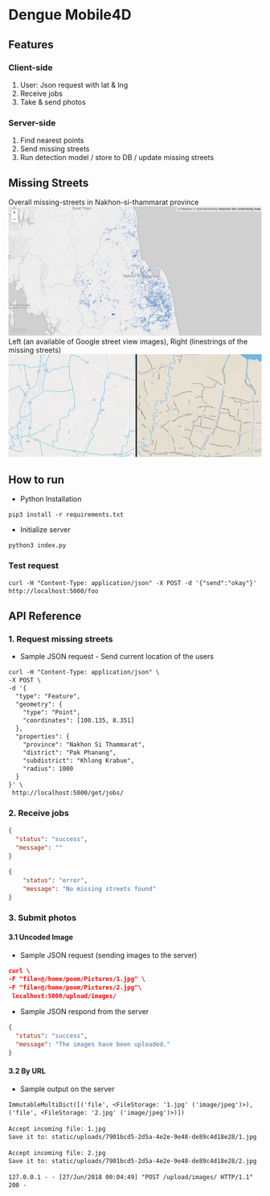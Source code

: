 # Dengue Mobile4D

## Features
### Client-side
1. User: Json request with lat & lng
2. Receive jobs
3. Take & send photos
### Server-side
1. Find nearest points
2. Send missing streets
3. Run detection model / store to DB / update missing streets

## Missing Streets
Overall missing-streets in Nakhon-si-thammarat province
![Missing-streets](doc/missing-streets.png  "Missing Streets")
Left (an available of Google street view images), Right (linestrings of the missing streets)
![Missing-streets](doc/gsv-missing-streets.png  "Missing Streets")

## How to run

* Python Installation
```
pip3 install -r requirements.txt
```

* Initialize server
```
python3 index.py
```
### Test request
```
curl -H "Content-Type: application/json" -X POST -d '{"send":"okay"}' http://localhost:5000/foo 
```

## API Reference

### 1. Request missing streets
* Sample JSON request - Send current location of the users
```
curl -H "Content-Type: application/json" \
-X POST \
-d '{
  "type": "Feature",
  "geometry": {
    "type": "Point",
    "coordinates": [100.135, 8.351]
  },
  "properties": {
	"province": "Nakhon Si Thammarat",
	"district": "Pak Phanang",
	"subdistrict": "Khlong Krabue",
	"radius": 1000
  }
}' \
 http://localhost:5000/get/jobs/
```

### 2. Receive jobs


```json
{
  "status": "success",
  "message": ""
}
```

```json
{
	"status": "error",
	"message": "No missing streets found"
}
```
### 3. Submit photos
#### 3.1 Uncoded Image
* Sample JSON request (sending images to the server)
```json
curl \
-F "file=@/home/poom/Pictures/1.jpg" \
-F "file=@/home/poom/Pictures/2.jpg"\
 localhost:5000/upload/images/

```

* Sample JSON respond from the server
```json
{
  "status": "success",
  "message": "The images have been uploaded."
}

```

#### 3.2 By URL


* Sample output on the server
```
ImmutableMultiDict([('file', <FileStorage: '1.jpg' ('image/jpeg')>), ('file', <FileStorage: '2.jpg' ('image/jpeg')>)])

Accept incoming file: 1.jpg
Save it to: static/uploads/7901bcd5-2d5a-4e2e-9e48-de89c4d18e28/1.jpg

Accept incoming file: 2.jpg
Save it to: static/uploads/7901bcd5-2d5a-4e2e-9e48-de89c4d18e28/2.jpg

127.0.0.1 - - [27/Jun/2018 00:04:49] "POST /upload/images/ HTTP/1.1" 200 -

```


